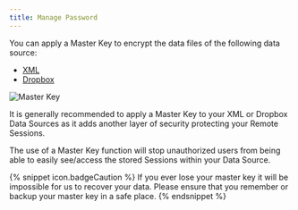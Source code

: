 ```yaml
---
title: Manage Password
---
```

You can apply a Master Key to encrypt the data files of the following data source:  

* [XML](DataSource_Xml) 
* [Dropbox](DataSource_Dropbox) 

![Master Key ](https://webdevolutions.azureedge.net/docs/en/rdm/mac/clip10099.png) 

It is generally recommended to apply a Master Key to your XML or Dropbox Data Sources as it adds another layer of security protecting your Remote Sessions.  

The use of a Master Key function will stop unauthorized users from being able to easily see/access the stored Sessions within your Data Source.  

{% snippet icon.badgeCaution %} 
If you ever lose your master key it will be impossible for us to recover your data. Please ensure that you remember or backup your master key in a safe place. 
{% endsnippet %}
 

